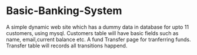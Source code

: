 # Basic-Banking-System
A simple dynamic web site which has a dummy data in database for upto 11 customers, using mysql.
Customers table will have basic fields such as name, email,current balance etc.
A fund Transfer page for tranferring funds.
Transfer table will records all transitions happend.
